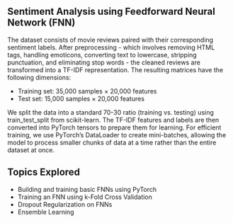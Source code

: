 ## Sentiment Analysis using Feedforward Neural Network (FNN)
The dataset consists of movie reviews paired with their corresponding sentiment labels. After preprocessing - which involves removing HTML tags, handling emoticons, converting text to lowercase, stripping punctuation, and eliminating stop words - the cleaned reviews are transformed into a TF-IDF representation. The resulting matrices have the following dimensions: 

- Training set: 35,000 samples × 20,000 features 
- Test set: 15,000 samples × 20,000 features 

We split the data into a standard 70-30 ratio (training vs. testing) using train_test_split from scikit-learn. The TF-IDF features and labels are then converted into PyTorch tensors to prepare them for learning. For efficient training, we use PyTorch’s DataLoader to create mini-batches, allowing the model to process smaller chunks of data at a time rather than the entire dataset at once. 

## Topics Explored

- Building and training basic FNNs using PyTorch
- Training an FNN using k-Fold Cross Validation
- Dropout Regularization on FNNs
- Ensemble Learning




 
  


